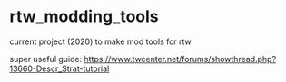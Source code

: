 # rtw_modding_tools

current project (2020) to make mod tools for rtw

super useful guide: https://www.twcenter.net/forums/showthread.php?13660-Descr_Strat-tutorial
